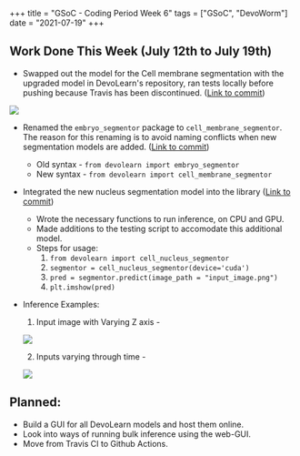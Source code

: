 +++
title =  "GSoC - Coding Period Week 6"
tags = ["GSoC", "DevoWorm"]
date = "2021-07-19"
+++

## Work Done This Week (July 12th to July 19th)

* Swapped out the model for the Cell membrane segmentation with the upgraded model in DevoLearn's repository, ran tests locally before pushing because Travis has been discontinued. ([Link to commit](https://github.com/DevoLearn/devolearn/commit/e65b2f71f597fcfc1358f7fb44ea36e3e9fc9f3e))

![](../images/gsoc-coding-period-week-6/tests_local_3_models.png)

* Renamed the `embryo_segmentor` package to `cell_membrane_segmentor`. The reason for this renaming is to avoid naming conflicts when new segmentation models are added. ([Link to commit](https://github.com/DevoLearn/devolearn/commit/e2da9401d6712e7b0c6667ba803e50bda8e9457c))
    * Old syntax - `from devolearn import embryo_segmentor`
    * New syntax - `from devolearn import cell_membrane_segmentor`

* Integrated the new nucleus segmentation model into the library ([Link to commit](https://github.com/DevoLearn/devolearn/commit/bc59be395a68e4565ecde007426c778cc3f047ed))
    * Wrote the necessary functions to run inference, on CPU and GPU.
    * Made additions to the testing script to accomodate this additional model.
    * Steps for usage:
        1. `from devolearn import cell_nucleus_segmentor`
        2. `segmentor = cell_nucleus_segmentor(device='cuda')`
        3. `pred = segmentor.predict(image_path = "input_image.png")`
        4. `plt.imshow(pred)`

* Inference Examples:
    1. Input image with Varying Z axis -

    ![](../images/gsoc-coding-period-week-6/z_infer.gif)

    2. Inputs varying through time -

    ![](../images/gsoc-coding-period-week-6/time_infer.gif)


## Planned:
* Build a GUI for all DevoLearn models and host them online.
* Look into ways of running bulk inference using the web-GUI.
* Move from Travis CI to Github Actions.